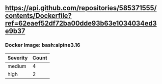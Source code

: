 ## https://api.github.com/repositories/585371555/contents/Dockerfile?ref=62eaef52df72ba00dde93b63e1034034ed3e9b37

### Docker Image: bash:alpine3.16
| Severity | Count |
|----------|-------|
| medium | 4 |
| high | 2 |